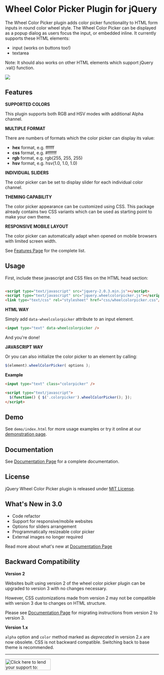 Wheel Color Picker Plugin for jQuery
====================================

The Wheel Color Picker plugin adds color picker functionality to HTML form inputs in round color wheel style. The Wheel Color Picker can be displayed as a popup dialog as users focus the input, or embedded inline. It currently supports these HTML elements:

*   input (works on buttons too!)
*   textarea

Note: It should also works on other HTML elements which support jQuery .val() function.

![](https://raffer.one/static/img/projects/jqwcp-featured.600.jpg)


Features
--------

**SUPPORTED COLORS**

This plugin supports both RGB and HSV modes with additional Alpha channel.

**MULTIPLE FORMAT**

There are numbers of formats which the color picker can display its value:

*   **hex** format, e.g. ffffff
*   **css** format, e.g. #ffffff
*   **rgb** format, e.g. rgb(255, 255, 255)
*   **hsv** format, e.g. hsv(1.0, 1.0, 1.0)
     
**INDIVIDUAL SLIDERS**

The color picker can be set to display slider for each individual color channel.

**THEMING CAPABILITY**

The color picker appearance can be customized using CSS. This package already contains two CSS variants which can be used as starting point to make your own theme.

**RESPONSIVE MOBILE LAYOUT**

The color picker can automatically adapt when opened on mobile browsers with limited screen width.

See [Features Page](https://github.com/fujaru/jquery-wheelcolorpicker/wiki/Features) for the complete list.



Usage
-----

First, include these javascript and CSS files on the HTML head section:

```html

<script type="text/javascript" src="jquery-2.0.3.min.js"></script>
<script type="text/javascript" src="jquery.wheelcolorpicker.js"></script>
<link type="text/css" rel="stylesheet" href="css/wheelcolorpicker.css"/>
```

**HTML WAY**

Simply add `data-wheelcolorpicker` attribute to an input element.

```html
<input type="text" data-wheelcolorpicker />
```

And you're done!

**JAVASCRIPT WAY**

Or you can also initialize the color picker to an element by calling:

```js
$(element).wheelColorPicker( options );
```

**Example**

```html
<input type="text" class="colorpicker" />

<script type="text/javascript">
  $(function() { $('.colorpicker').wheelColorPicker(); });
</script>
```


Demo
----
See `demo/index.html` for more usage examples or try it online at our [demonstration page](http://files.jar2.net/jquery/wheelcolorpicker/example-v3/example.html).



Documentation
-------------
See [Documentation Page](https://github.com/fujaru/jquery-wheelcolorpicker/wiki) for a complete documentation.



License
-------
jQuery Wheel Color Picker plugin is released under [MIT License](http://opensource.org/licenses/MIT).


What's New in 3.0
-----------------

* Code refactor
* Support for responsive/mobile websites
* Options for sliders arrangement
* Programmatically resizeable color picker
* External images no longer required

Read more about what's new at [Documentation Page](https://github.com/fujaru/jquery-wheelcolorpicker/wiki/v3:What's-New)


Backward Compatibility
----------------------

**Version 2**

Websites built using version 2 of the wheel color picker plugin can be upgraded 
to version 3 with no changes necessary.

However, CSS customizations made from version 2 may not be compatible with 
version 3 due to changes on HTML structure.

Please see [Documentation Page](https://github.com/fujaru/jquery-wheelcolorpicker/wiki/v3:Migration-from-v2) 
for migrating instructions from version 2 to version 3.

**Version 1.x**

`alpha` option and `color` method marked as *deprecated* in version 2.x are now obsolete. 
CSS is not backward compatible. Switching back to base theme is recommended.

- - - - -

<a href="https://pledgie.com/campaigns/30344" target="_blank"><img class="alignnone" style="margin-top: 0;" src="https://pledgie.com/campaigns/30344.png?skin_name=chrome" alt="Click here to lend your support to: jQuery Wheel Color Picker Plugin and make a donation at pledgie.com !" height="37" border="0" width="149"></a>

